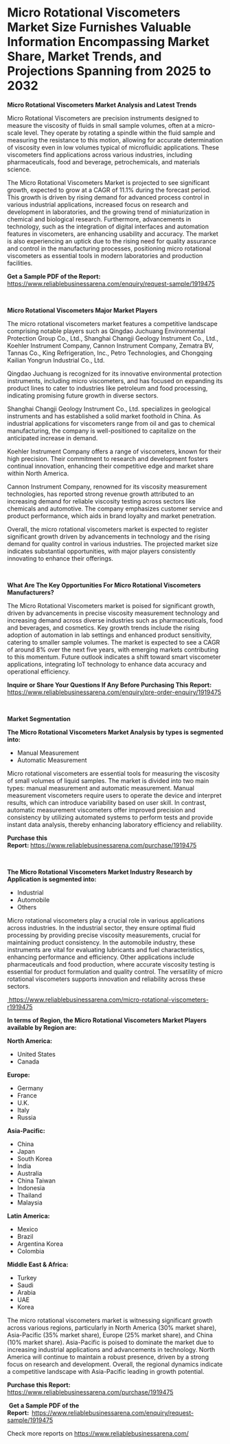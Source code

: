<p><h1>Micro Rotational Viscometers Market Size Furnishes Valuable Information Encompassing Market Share, Market Trends, and Projections Spanning from 2025 to 2032</h1></p><p><strong>Micro Rotational Viscometers Market Analysis and Latest Trends</strong></p>
<p><p>Micro Rotational Viscometers are precision instruments designed to measure the viscosity of fluids in small sample volumes, often at a micro-scale level. They operate by rotating a spindle within the fluid sample and measuring the resistance to this motion, allowing for accurate determination of viscosity even in low volumes typical of microfluidic applications. These viscometers find applications across various industries, including pharmaceuticals, food and beverage, petrochemicals, and materials science.</p><p>The Micro Rotational Viscometers Market is projected to see significant growth, expected to grow at a CAGR of 11.1% during the forecast period. This growth is driven by rising demand for advanced process control in various industrial applications, increased focus on research and development in laboratories, and the growing trend of miniaturization in chemical and biological research. Furthermore, advancements in technology, such as the integration of digital interfaces and automation features in viscometers, are enhancing usability and accuracy. The market is also experiencing an uptick due to the rising need for quality assurance and control in the manufacturing processes, positioning micro rotational viscometers as essential tools in modern laboratories and production facilities.</p></p>
<p><strong>Get a Sample PDF of the Report:&nbsp;</strong> <a href="https://www.reliablebusinessarena.com/enquiry/request-sample/1919475?utm_campaign=1891&utm_medium=2&utm_source=Github&utm_content=ia&utm_term=01032025&utm_id=micro-rotational-viscometers">https://www.reliablebusinessarena.com/enquiry/request-sample/1919475</a></p>
<p>&nbsp;</p>
<p><strong>Micro Rotational Viscometers Major Market Players</strong></p>
<p><p>The micro rotational viscometers market features a competitive landscape comprising notable players such as Qingdao Juchuang Environmental Protection Group Co., Ltd., Shanghai Changji Geology Instrument Co., Ltd., Koehler Instrument Company, Cannon Instrument Company, Zematra BV, Tannas Co., King Refrigeration, Inc., Petro Technologies, and Chongqing Kailian Yongrun Industrial Co., Ltd.</p><p>Qingdao Juchuang is recognized for its innovative environmental protection instruments, including micro viscometers, and has focused on expanding its product lines to cater to industries like petroleum and food processing, indicating promising future growth in diverse sectors.</p><p>Shanghai Changji Geology Instrument Co., Ltd. specializes in geological instruments and has established a solid market foothold in China. As industrial applications for viscometers range from oil and gas to chemical manufacturing, the company is well-positioned to capitalize on the anticipated increase in demand.</p><p>Koehler Instrument Company offers a range of viscometers, known for their high precision. Their commitment to research and development fosters continual innovation, enhancing their competitive edge and market share within North America.</p><p>Cannon Instrument Company, renowned for its viscosity measurement technologies, has reported strong revenue growth attributed to an increasing demand for reliable viscosity testing across sectors like chemicals and automotive. The company emphasizes customer service and product performance, which aids in brand loyalty and market penetration.</p><p>Overall, the micro rotational viscometers market is expected to register significant growth driven by advancements in technology and the rising demand for quality control in various industries. The projected market size indicates substantial opportunities, with major players consistently innovating to enhance their offerings.</p></p>
<p>&nbsp;</p>
<p><strong>What Are The Key Opportunities For Micro Rotational Viscometers Manufacturers?</strong></p>
<p><p>The Micro Rotational Viscometers market is poised for significant growth, driven by advancements in precise viscosity measurement technology and increasing demand across diverse industries such as pharmaceuticals, food and beverages, and cosmetics. Key growth trends include the rising adoption of automation in lab settings and enhanced product sensitivity, catering to smaller sample volumes. The market is expected to see a CAGR of around 8% over the next five years, with emerging markets contributing to this momentum. Future outlook indicates a shift toward smart viscometer applications, integrating IoT technology to enhance data accuracy and operational efficiency.</p></p>
<p><strong>Inquire or Share Your Questions If Any Before Purchasing This Report:</strong> <a href="https://www.reliablebusinessarena.com/enquiry/pre-order-enquiry/1919475?utm_campaign=1891&utm_medium=2&utm_source=Github&utm_content=ia&utm_term=01032025&utm_id=micro-rotational-viscometers">https://www.reliablebusinessarena.com/enquiry/pre-order-enquiry/1919475</a></p>
<p>&nbsp;</p>
<p><strong>Market Segmentation</strong></p>
<p><strong>The Micro Rotational Viscometers Market Analysis by types is segmented into:</strong></p>
<p><ul><li>Manual Measurement</li><li>Automatic Measurement</li></ul></p>
<p><p>Micro rotational viscometers are essential tools for measuring the viscosity of small volumes of liquid samples. The market is divided into two main types: manual measurement and automatic measurement. Manual measurement viscometers require users to operate the device and interpret results, which can introduce variability based on user skill. In contrast, automatic measurement viscometers offer improved precision and consistency by utilizing automated systems to perform tests and provide instant data analysis, thereby enhancing laboratory efficiency and reliability.</p></p>
<p><strong>Purchase this Report:&nbsp;</strong><a href="https://www.reliablebusinessarena.com/purchase/1919475?utm_campaign=1891&utm_medium=2&utm_source=Github&utm_content=ia&utm_term=01032025&utm_id=micro-rotational-viscometers">https://www.reliablebusinessarena.com/purchase/1919475</a></p>
<p>&nbsp;</p>
<p><strong>The Micro Rotational Viscometers Market Industry Research by Application is segmented into:</strong></p>
<p><ul><li>Industrial</li><li>Automobile</li><li>Others</li></ul></p>
<p><p>Micro rotational viscometers play a crucial role in various applications across industries. In the industrial sector, they ensure optimal fluid processing by providing precise viscosity measurements, crucial for maintaining product consistency. In the automobile industry, these instruments are vital for evaluating lubricants and fuel characteristics, enhancing performance and efficiency. Other applications include pharmaceuticals and food production, where accurate viscosity testing is essential for product formulation and quality control. The versatility of micro rotational viscometers supports innovation and reliability across these sectors.</p></p>
<p><a href="https://www.reliablebusinessarena.com/micro-rotational-viscometers-r1919475?utm_campaign=1891&utm_medium=2&utm_source=Github&utm_content=ia&utm_term=01032025&utm_id=micro-rotational-viscometers">&nbsp;https://www.reliablebusinessarena.com/micro-rotational-viscometers-r1919475</a></p>
<p><strong>In terms of Region, the Micro Rotational Viscometers Market Players available by Region are:</strong></p>
<p>
    <p> <strong> North America: </strong>
        <ul>
            <li>United States</li>
            <li>Canada</li>
        </ul>
        </p> 
    <p> <strong> Europe: </strong>
        <ul>
            <li>Germany</li>
            <li>France</li>
            <li>U.K.</li>
            <li>Italy</li>
            <li>Russia</li>
        </ul>
        </p> 
    <p> <strong> Asia-Pacific: </strong>
        <ul>
            <li>China</li>
            <li>Japan</li>
            <li>South Korea</li>
            <li>India</li>
            <li>Australia</li>
            <li>China Taiwan</li>
            <li>Indonesia</li>
            <li>Thailand</li>
            <li>Malaysia</li>
        </ul>
        </p> 
    <p> <strong> Latin America: </strong>
        <ul>
            <li>Mexico</li>
            <li>Brazil</li>
            <li>Argentina Korea</li>
            <li>Colombia</li>
        </ul>
        </p> 
    <p> <strong> Middle East & Africa: </strong>
        <ul>
            <li>Turkey</li>
            <li>Saudi</li>
            <li>Arabia</li>
            <li>UAE</li>
            <li>Korea</li>
        </ul>
    </p>
    </p>
<p><p>The micro rotational viscometers market is witnessing significant growth across various regions, particularly in North America (30% market share), Asia-Pacific (35% market share), Europe (25% market share), and China (10% market share). Asia-Pacific is poised to dominate the market due to increasing industrial applications and advancements in technology. North America will continue to maintain a robust presence, driven by a strong focus on research and development. Overall, the regional dynamics indicate a competitive landscape with Asia-Pacific leading in growth potential.</p></p>
<p><strong>Purchase this Report: </strong><a href="https://www.reliablebusinessarena.com/purchase/1919475?utm_campaign=1891&utm_medium=2&utm_source=Github&utm_content=ia&utm_term=01032025&utm_id=micro-rotational-viscometers">https://www.reliablebusinessarena.com/purchase/1919475</a></p>
<p>&nbsp;<strong>Get a Sample PDF of the Report:&nbsp;&nbsp;</strong><a href="https://www.reliablebusinessarena.com/enquiry/request-sample/1919475?utm_campaign=1891&utm_medium=2&utm_source=Github&utm_content=ia&utm_term=01032025&utm_id=micro-rotational-viscometers">https://www.reliablebusinessarena.com/enquiry/request-sample/1919475</a></p>
<p><strong></strong></p>
<p>Check more reports on <a href="https://www.reliablebusinessarena.com/?utm_campaign=1891&utm_medium=2&utm_source=Github&utm_content=ia&utm_term=01032025&utm_id=micro-rotational-viscometers">https://www.reliablebusinessarena.com/</a></p>